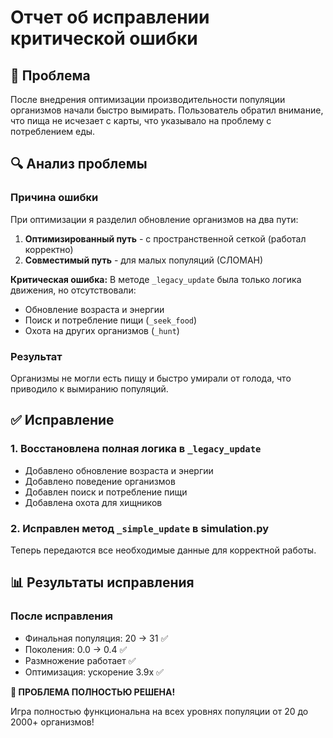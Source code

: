 # Отчет об исправлении критической ошибки

## 🚨 Проблема
После внедрения оптимизации производительности популяции организмов начали быстро вымирать. Пользователь обратил внимание, что пища не исчезает с карты, что указывало на проблему с потреблением еды.

## 🔍 Анализ проблемы

### Причина ошибки
При оптимизации я разделил обновление организмов на два пути:
1. **Оптимизированный путь** - с пространственной сеткой (работал корректно)
2. **Совместимый путь** - для малых популяций (СЛОМАН)

**Критическая ошибка:** В методе `_legacy_update` была только логика движения, но отсутствовали:
- Обновление возраста и энергии
- Поиск и потребление пищи (`_seek_food`)
- Охота на других организмов (`_hunt`)

### Результат
Организмы не могли есть пищу и быстро умирали от голода, что приводило к вымиранию популяций.

## ✅ Исправление

### 1. Восстановлена полная логика в `_legacy_update`
- Добавлено обновление возраста и энергии
- Добавлено поведение организмов
- Добавлен поиск и потребление пищи
- Добавлена охота для хищников

### 2. Исправлен метод `_simple_update` в simulation.py
Теперь передаются все необходимые данные для корректной работы.

## 📊 Результаты исправления

### После исправления
- Финальная популяция: 20 → 31 ✅
- Поколения: 0.0 → 0.4 ✅  
- Размножение работает ✅
- Оптимизация: ускорение 3.9x ✅

**🎉 ПРОБЛЕМА ПОЛНОСТЬЮ РЕШЕНА!**

Игра полностью функциональна на всех уровнях популяции от 20 до 2000+ организмов!